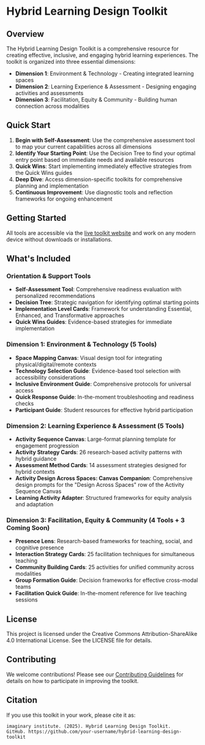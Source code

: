 # Hybrid Learning Design Toolkit

## <i class="fas fa-bullseye"></i> Overview

The Hybrid Learning Design Toolkit is a comprehensive resource for creating effective, inclusive, and engaging hybrid learning experiences. The toolkit is organized into three essential dimensions:

- **<i class="fas fa-cogs"></i> Dimension 1**: Environment & Technology - Creating integrated learning spaces
- **<i class="fas fa-bullseye"></i> Dimension 2**: Learning Experience & Assessment - Designing engaging activities and assessments
- **<i class="fas fa-handshake"></i> Dimension 3**: Facilitation, Equity & Community - Building human connection across modalities

## <i class="fas fa-rocket"></i> Quick Start

1. **Begin with Self-Assessment**: Use the comprehensive assessment tool to map your current capabilities across all dimensions
2. **Identify Your Starting Point**: Use the Decision Tree to find your optimal entry point based on immediate needs and available resources
3. **Quick Wins**: Start implementing immediately effective strategies from the Quick Wins guides
4. **Deep Dive**: Access dimension-specific toolkits for comprehensive planning and implementation
5. **Continuous Improvement**: Use diagnostic tools and reflection frameworks for ongoing enhancement

## Getting Started

All tools are accessible via the [live toolkit website](https://your-domain.github.io/hybrid-learning-design-toolkit) and work on any modern device without downloads or installations.

## <i class="fas fa-book"></i> What's Included

### <i class="fas fa-compass"></i> Orientation & Support Tools

- **Self-Assessment Tool**: Comprehensive readiness evaluation with personalized recommendations
- **Decision Tree**: Strategic navigation for identifying optimal starting points
- **Implementation Level Cards**: Framework for understanding Essential, Enhanced, and Transformative approaches
- **Quick Wins Guides**: Evidence-based strategies for immediate implementation

### <i class="fas fa-cogs"></i> Dimension 1: Environment & Technology (5 Tools)

- **Space Mapping Canvas**: Visual design tool for integrating physical/digital/remote contexts
- **Technology Selection Guide**: Evidence-based tool selection with accessibility considerations
- **Inclusive Environment Guide**: Comprehensive protocols for universal access
- **Quick Response Guide**: In-the-moment troubleshooting and readiness checks
- **Participant Guide**: Student resources for effective hybrid participation

### <i class="fas fa-bullseye"></i> Dimension 2: Learning Experience & Assessment (5 Tools)

- **Activity Sequence Canvas**: Large-format planning template for engagement progression
- **Activity Strategy Cards**: 26 research-based activity patterns with hybrid guidance
- **Assessment Method Cards**: 14 assessment strategies designed for hybrid contexts
- **Activity Design Across Spaces: Canvas Companion**: Comprehensive design prompts for the "Design Across Spaces" row of the Activity Sequence Canvas
- **Learning Activity Adapter**: Structured frameworks for equity analysis and adaptation

### <i class="fas fa-handshake"></i> Dimension 3: Facilitation, Equity & Community (4 Tools + 3 Coming Soon)

- **Presence Lens**: Research-based frameworks for teaching, social, and cognitive presence
- **Interaction Strategy Cards**: 25 facilitation techniques for simultaneous teaching
- **Community Building Cards**: 25 activities for unified community across modalities
- **Group Formation Guide**: Decision frameworks for effective cross-modal teams
- **Facilitation Quick Guide**: In-the-moment reference for live teaching sessions

## License

This project is licensed under the Creative Commons Attribution-ShareAlike 4.0 International License. See the LICENSE file for details.

## Contributing

We welcome contributions! Please see our [Contributing Guidelines](CONTRIBUTING.md) for details on how to participate in improving the toolkit.

## Citation

If you use this toolkit in your work, please cite it as:

```
imaginary institute. (2025). Hybrid Learning Design Toolkit. 
GitHub. https://github.com/your-username/hybrid-learning-design-toolkit
```
